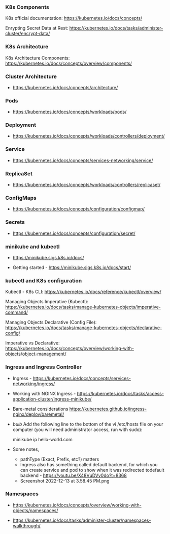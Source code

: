 ### K8s Components

K8s official documentation: https://kubernetes.io/docs/concepts/

Enrypting Secret Data at Rest: https://kubernetes.io/docs/tasks/administer-cluster/encrypt-data/

### K8s Architecture

K8s Architecture Components: https://kubernetes.io/docs/concepts/overview/components/

### Cluster Architecture

- https://kubernetes.io/docs/concepts/architecture/

### Pods

- https://kubernetes.io/docs/concepts/workloads/pods/

### Deployment

- https://kubernetes.io/docs/concepts/workloads/controllers/deployment/

### Service

- https://kubernetes.io/docs/concepts/services-networking/service/

### ReplicaSet

- https://kubernetes.io/docs/concepts/workloads/controllers/replicaset/

### ConfigMaps

- https://kubernetes.io/docs/concepts/configuration/configmap/

### Secrets

- https://kubernetes.io/docs/concepts/configuration/secret/

### minikube and kubectl

- https://minikube.sigs.k8s.io/docs/

- Getting started - https://minikube.sigs.k8s.io/docs/start/

### kubectl and K8s configuration

Kubectl - K8s CLI: https://kubernetes.io/docs/reference/kubectl/overview/

Managing Objects Imperative (Kubectl): https://kubernetes.io/docs/tasks/manage-kubernetes-objects/imperative-command/

Managing Objects Declarative (Config File): https://kubernetes.io/docs/tasks/manage-kubernetes-objects/declarative-config/

Imperative vs Declarative: https://kubernetes.io/docs/concepts/overview/working-with-objects/object-management/

### Ingress and Ingress Controller

- Ingress - https://kubernetes.io/docs/concepts/services-networking/ingress/

- Working with NGINX Ingress - https://kubernetes.io/docs/tasks/access-application-cluster/ingress-minikube/

- Bare-metal considerations https://kubernetes.github.io/ingress-nginx/deploy/baremetal/

- _bulb_ Add the following line to the bottom of the vi /etc/hosts file on your computer (you will need administrator access, run with sudo):

  minikube ip hello-world.com

- Some notes,
  - pathType (Exact, Prefix, etc?) matters
  - Ingress also has something called default backend, for which you can create service and pod to show when it was redirected todefault backend - https://youtu.be/X48VuDVv0do?t=8368
  - Screenshot 2022-12-13 at 3.58.45 PM.png

### Namespaces

- https://kubernetes.io/docs/concepts/overview/working-with-objects/namespaces/

- https://kubernetes.io/docs/tasks/administer-cluster/namespaces-walkthrough/
